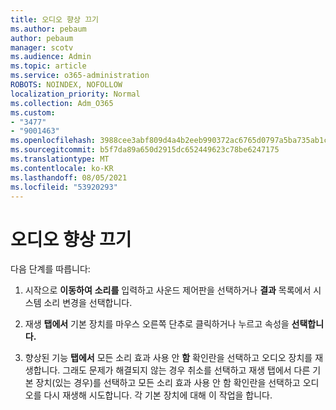 ```yaml
---
title: 오디오 향상 끄기
ms.author: pebaum
author: pebaum
manager: scotv
ms.audience: Admin
ms.topic: article
ms.service: o365-administration
ROBOTS: NOINDEX, NOFOLLOW
localization_priority: Normal
ms.collection: Adm_O365
ms.custom:
- "3477"
- "9001463"
ms.openlocfilehash: 3988cee3abf809d4a4b2eeb990372ac6765d0797a5ba735ab1c089abb6e81bb8
ms.sourcegitcommit: b5f7da89a650d2915dc652449623c78be6247175
ms.translationtype: MT
ms.contentlocale: ko-KR
ms.lasthandoff: 08/05/2021
ms.locfileid: "53920293"
---
```

# <a name="turn-off-audio-enhancement"></a>오디오 향상 끄기

다음 단계를 따릅니다:

1. 시작으로 **이동하여** **소리를** 입력하고 사운드  제어판을 선택하거나 **결과** 목록에서 시스템 소리 변경을 선택합니다.

2. 재생 **탭에서** 기본 장치를 마우스 오른쪽 단추로 클릭하거나 누르고 속성을 **선택합니다.**

3. 향상된 기능 **탭에서** 모든 소리 효과 사용 안 **함** 확인란을 선택하고 오디오 장치를 재생합니다. 그래도 문제가 해결되지  않는 경우 취소를 선택하고 재생 탭에서 다른 기본 장치(있는 경우)를 선택하고 모든 소리 효과 사용 안 함 확인란을 선택하고 오디오를 다시 재생해 시도합니다.   각 기본 장치에 대해 이 작업을 합니다.
